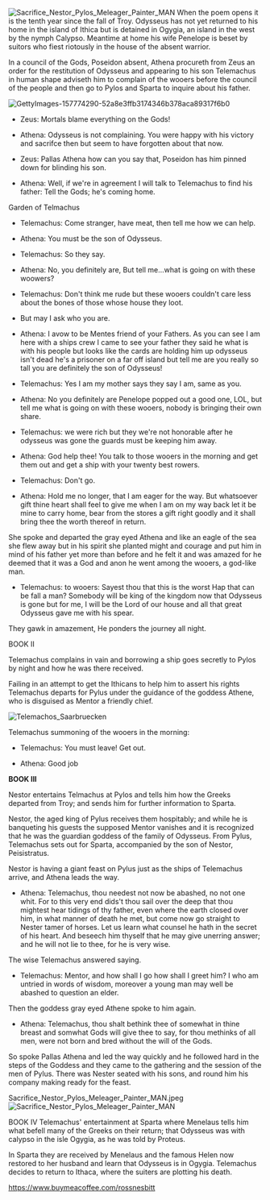 ![Sacrifice_Nestor_Pylos_Meleager_Painter_MAN](https://user-images.githubusercontent.com/66383118/123713432-a2b99300-d831-11eb-8f72-0c3c97c84ce4.jpeg)
When the poem opens it is the tenth year since the fall of Troy. Odysseus has not yet returned to his home in the island of Ithica but is detained in Ogygia, an island in the west by the nymph Calypso. Meantime at home his wife Penelope is beset by suitors who fiest riotously in the house of the absent warrior.

In a council of the Gods, Poseidon absent, Athena procureth from Zeus an order for the restitution of Odysseus and appearing to his son Telemachus in human shape adviseth him to complain of the wooers before the council of the people and then go to Pylos and Sparta to inquire about his father.

![GettyImages-157774290-52a8e3ffb3174346b378aca89317f6b0](https://user-images.githubusercontent.com/66383118/123524866-42d4b800-d68a-11eb-9dd8-4eb64806298f.jpg)




* Zeus: Mortals blame everything on the Gods!

* Athena: Odysseus is not complaining. You were happy with his victory and sacrifce then but seem to have forgotten about that now.

* Zeus: Pallas Athena how can you say that, Poseidon has him pinned down for blinding his son.

* Athena: Well, if we're in agreement I will talk to Telemachus to find his father: Tell the Gods; he's coming home.

Garden of Telmachus

* Telemachus: Come stranger, have meat, then tell me how we can help.

* Athena: You must be the son of Odysseus.

* Telemachus: So they say.

* Athena: No, you definitely are, But tell me...what is going on with these woowers? 

* Telemachus: Don't think me rude but these wooers couldn't care less about the bones of those whose house they loot.
* But may I ask who you are.

* Athena: I avow to be Mentes friend of your Fathers. As you can see I am here with a ships crew I came to see your father they said he what is with his people but looks like the cards are holding him up odysseus isn't dead he's a prisoner on a far off island but tell me are you really so tall you are definitely the son of Odysseus!

* Telemachus: Yes I am my mother says they say I am, same as you.

* Athena: No you definitely are Penelope popped out a good one, LOL, but tell me what is going on with these wooers, nobody is bringing their own share.

* Telemachus: we were rich but they we're not honorable after he odysseus was gone the guards must be keeping him away.

* Athena: God help thee! You talk to those wooers in the morning and get them out and get a ship with your twenty best rowers. 

* Telemachus: Don't go.

* Athena: Hold me no longer, that I am eager for the way. But whatsoever gift thine heart shall feel to give me when I am on my way back let it be mine to carry home, bear from the stores a gift right goodly and it shall bring thee the worth thereof in return.

She spoke and departed the gray eyed Athena and like an eagle of the sea she flew away but in his spirit she planted might and courage and put him in mind of his father yet more than before and he felt it and was amazed for he deemed that it was a God and anon he went among the wooers, a god-like man.

* Telemachus: to wooers: Sayest thou that this is the worst Hap that can be fall a man? Somebody will be king of the kingdom now that Odysseus is gone but for me, I will be the Lord of our house and all that great Odysseus gave me with his spear.

They gawk in amazement, He ponders the journey all night.

BOOK II

Telemachus complains in vain and borrowing a ship goes secretly to Pylos by night and how he was there received.

Failing in an attempt to get the Ithicans to help him to assert his rights Telemachus departs for Pylus under the guidance of the goddess Athene, who is disguised as Mentor a friendly chief.


![Telemachos_Saarbruecken](https://user-images.githubusercontent.com/66383118/123525451-f7bca400-d68d-11eb-964e-9cd44aff03ca.jpg)


Telemachus summoning of the wooers in the morning:
* Telemachus: You must leave! Get out.

* Athena: Good job

**BOOK III**

Nestor entertains Telmachus at Pylos and tells him how the Greeks departed from Troy; and sends him for further information to Sparta.

Nestor, the aged king of Pylus receives them hospitably; and while he is banqueting his guests the supposed Mentor vanishes and it is recognized that he was the guardian goddess of the family of Odysseus. From Pylus, Telemachus sets out for Sparta, accompanied by the son of Nestor, Peisistratus.

Nestor is having a giant feast on Pylus just as the ships of Telemachus arrive, and Athena leads the way.

* Athena: Telemachus, thou needest not now be abashed, no not one whit. For to this very end dids't thou sail over the deep that thou mightest hear tidings of thy father, even where the earth closed over him, in what manner of death he met, but come now go straight to Nester tamer of horses. Let us learn what counsel he hath in the secret of his heart. And beseech him thyself that he may give unerring answer; and he will not lie to thee, for he is very wise.

The wise Telemachus answered saying.

* Telemachus: Mentor, and how shall I go how shall I greet him? I who am untried in words of wisdom, moreover a young man may well be abashed to question an elder.

Then the goddess gray eyed Athene spoke to him again.

* Athena: Telemachus, thou shalt bethink thee of somewhat in thine breast and somwhat Gods will give thee to say, for thou methinks of all men, were not born and bred without the will of the Gods.

So spoke Pallas Athena and led the way quickly and he followed hard in the steps of the Goddess and they came to the gathering and the session of the men of Pylus. There was Nester seated with his sons, and round him his company making ready for the feast.

Sacrifice_Nestor_Pylos_Meleager_Painter_MAN.jpeg![Sacrifice_Nestor_Pylos_Meleager_Painter_MAN](https://user-images.githubusercontent.com/66383118/123713493-c8df3300-d831-11eb-860c-6c55360bd7fa.jpeg)

BOOK IV
Telemachus' entertainment at Sparta where Menelaus tells him what befell many of the Greeks on their return; that Odysseus was with calypso in the isle Ogygia, as he was told by Proteus.

In Sparta they are received by Menelaus and the famous Helen now restored to her husband and learn that Odysseus is in Ogygia. Telemachus decides to return to Ithaca, where the suiters are plotting his death.







https://www.buymeacoffee.com/rossnesbitt
